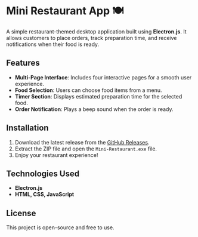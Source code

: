 # Mini Restaurant App 🍽️  

A simple restaurant-themed desktop application built using **Electron.js**. It allows customers to place orders, track preparation time, and receive notifications when their food is ready.  

## Features  
- **Multi-Page Interface**: Includes four interactive pages for a smooth user experience.  
- **Food Selection**: Users can choose food items from a menu.  
- **Timer Section**: Displays estimated preparation time for the selected food.  
- **Order Notification**: Plays a beep sound when the order is ready.  

## Installation  
1. Download the latest release from the [GitHub Releases](https://github.com/Sherin-Jebamalar-M/My-Restaurant-App/releases).  
2. Extract the ZIP file and open the `Mini-Restaurant.exe` file.  
3. Enjoy your restaurant experience!  

## Technologies Used  
- **Electron.js**  
- **HTML, CSS, JavaScript**  

## License  
This project is open-source and free to use.  
